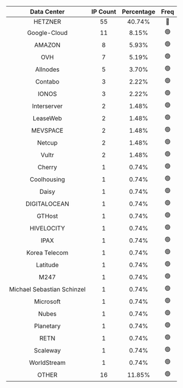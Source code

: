 | Data Center | IP Count | Percentage | Freq |
|:------------:|:--------:|:-----------:|:-----:|
| HETZNER | 55 | 40.74% | 🔴 |
| Google-Cloud | 11 | 8.15% | 🟢 |
| AMAZON | 8 | 5.93% | 🟢 |
| OVH | 7 | 5.19% | 🟢 |
| Allnodes | 5 | 3.70% | 🟢 |
| Contabo | 3 | 2.22% | 🟢 |
| IONOS | 3 | 2.22% | 🟢 |
| Interserver | 2 | 1.48% | 🟢 |
| LeaseWeb | 2 | 1.48% | 🟢 |
| MEVSPACE | 2 | 1.48% | 🟢 |
| Netcup | 2 | 1.48% | 🟢 |
| Vultr | 2 | 1.48% | 🟢 |
| Cherry | 1 | 0.74% | 🟢 |
| Coolhousing | 1 | 0.74% | 🟢 |
| Daisy | 1 | 0.74% | 🟢 |
| DIGITALOCEAN | 1 | 0.74% | 🟢 |
| GTHost | 1 | 0.74% | 🟢 |
| HIVELOCITY | 1 | 0.74% | 🟢 |
| IPAX | 1 | 0.74% | 🟢 |
| Korea Telecom | 1 | 0.74% | 🟢 |
| Latitude | 1 | 0.74% | 🟢 |
| M247 | 1 | 0.74% | 🟢 |
| Michael Sebastian Schinzel | 1 | 0.74% | 🟢 |
| Microsoft | 1 | 0.74% | 🟢 |
| Nubes | 1 | 0.74% | 🟢 |
| Planetary | 1 | 0.74% | 🟢 |
| RETN | 1 | 0.74% | 🟢 |
| Scaleway | 1 | 0.74% | 🟢 |
| WorldStream | 1 | 0.74% | 🟢 |
| OTHER | 16 | 11.85% | 🟢 |